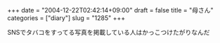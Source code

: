 +++
date = "2004-12-22T02:42:14+09:00"
draft = false
title = "母さん"
categories = ["diary"]
slug = "1285"
+++

SNSでタバコをすってる写真を掲載している人はかっこつけたがりなんだ
